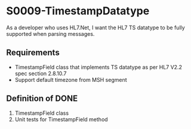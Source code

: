 # S0009-TimestampDatatype

As a developer who uses HL7.Net, I want the HL7 TS datatype to be fully supported
when parsing messages.

## Requirements

- TimestampField class that implements TS datatype as per HL7 V2.2 spec section 2.8.10.7
- Support default timezone from MSH segment

## Definition of DONE

1. TimestampField class
2. Unit tests for TimestampField method
